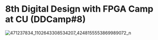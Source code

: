 # 8th Digital Design with FPGA Camp at CU (DDCamp#8)

![471237834_1102643308534207_4248155553869989072_n](https://github.com/user-attachments/assets/287bb5ab-7773-48a7-814e-2eed38af15b7)
